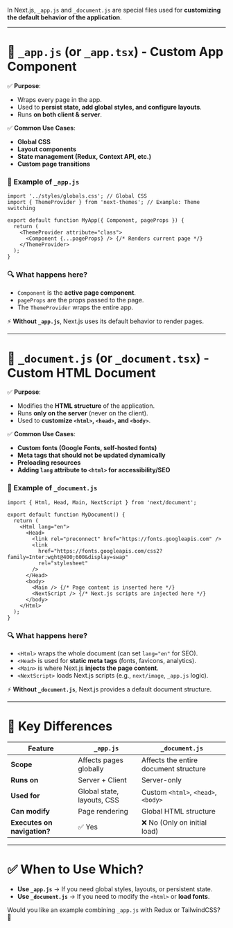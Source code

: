 In Next.js, `_app.js` and `_document.js` are special files used for **customizing the default behavior of the application**.  

---

# **📌 `_app.js` (or `_app.tsx`) - Custom App Component**
✅ **Purpose**:  
- Wraps every page in the app.  
- Used to **persist state, add global styles, and configure layouts**.  
- Runs **on both client & server**.

✅ **Common Use Cases**:  
- **Global CSS**  
- **Layout components**  
- **State management (Redux, Context API, etc.)**  
- **Custom page transitions**  

### 🔹 Example of `_app.js`
```tsx
import '../styles/globals.css'; // Global CSS
import { ThemeProvider } from 'next-themes'; // Example: Theme switching

export default function MyApp({ Component, pageProps }) {
  return (
    <ThemeProvider attribute="class">
      <Component {...pageProps} /> {/* Renders current page */}
    </ThemeProvider>
  );
}
```
### 🔍 **What happens here?**
- `Component` is the **active page component**.  
- `pageProps` are the props passed to the page.  
- The `ThemeProvider` wraps the entire app.

⚡ **Without `_app.js`**, Next.js uses its default behavior to render pages.

---

# **📌 `_document.js` (or `_document.tsx`) - Custom HTML Document**
✅ **Purpose**:  
- Modifies the **HTML structure** of the application.  
- Runs **only on the server** (never on the client).  
- Used to **customize `<html>`, `<head>`, and `<body>`**.  

✅ **Common Use Cases**:  
- **Custom fonts (Google Fonts, self-hosted fonts)**  
- **Meta tags that should not be updated dynamically**  
- **Preloading resources**  
- **Adding `lang` attribute to `<html>` for accessibility/SEO**  

### 🔹 Example of `_document.js`
```tsx
import { Html, Head, Main, NextScript } from 'next/document';

export default function MyDocument() {
  return (
    <Html lang="en">
      <Head>
        <link rel="preconnect" href="https://fonts.googleapis.com" />
        <link
          href="https://fonts.googleapis.com/css2?family=Inter:wght@400;600&display=swap"
          rel="stylesheet"
        />
      </Head>
      <body>
        <Main /> {/* Page content is inserted here */}
        <NextScript /> {/* Next.js scripts are injected here */}
      </body>
    </Html>
  );
}
```

### 🔍 **What happens here?**
- `<Html>` wraps the whole document (can set `lang="en"` for SEO).  
- `<Head>` is used for **static meta tags** (fonts, favicons, analytics).  
- `<Main>` is where Next.js **injects the page content**.  
- `<NextScript>` loads Next.js scripts (e.g., `next/image`, `_app.js` logic).

⚡ **Without `_document.js`**, Next.js provides a default document structure.

---

# **🚀 Key Differences**
| Feature | `_app.js` | `_document.js` |
|---------|----------|---------------|
| **Scope** | Affects pages globally | Affects the entire document structure |
| **Runs on** | Server + Client | Server-only |
| **Used for** | Global state, layouts, CSS | Custom `<html>`, `<head>`, `<body>` |
| **Can modify** | Page rendering | Global HTML structure |
| **Executes on navigation?** | ✅ Yes | ❌ No (Only on initial load) |

---

# **✅ When to Use Which?**
- **Use `_app.js`** → If you need global styles, layouts, or persistent state.  
- **Use `_document.js`** → If you need to modify the `<html>` or **load fonts**.  

Would you like an example combining `_app.js` with Redux or TailwindCSS? 🚀
